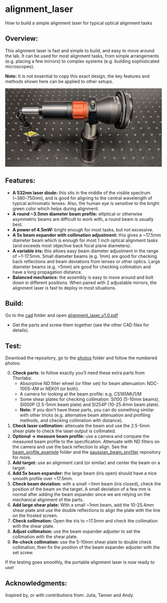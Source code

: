 # alignment_laser
How to build a simple alignment laser for typical optical alignment tasks
## Overview:
This alignment laser is fast and simple to build, and easy to move around the lab. It can be used for most alignment tasks, from simple arrangements (e.g. placing a few mirrors) to complex systems (e.g. building sophisticated microscopes).

**Note:** It is not essential to copy this exact design, the key features and methods shown here can be applied to other setups.

![social_preview](https://github.com/amsikking/alignment_laser/blob/main/social_preview.jpg)

## Features:
- **A 532nm laser diode:** this sits in the middle of the visible spectrum (~380-750nm), and is good for aligning to the central wavelength of typical achromatic lenses. Also, the human eye is sensitive to the bright green color which helps during alignment.
- **A round ~3.5mm diameter beam profile:** elliptical or otherwise asymmetric beams are difficult to work with, a round beam is usually best.
- **A power of 4.5mW:** bright enough for most tasks, but not excessive.
- **A 5x beam expander with collimation adjustment:** this gives a ~17.5mm diameter beam which is enough for most 1 inch optical alignment tasks (and exceeds most objective back focal plane diameters).
- **A variable iris:** this allows easy beam diameter adjustment in the range of ~1-17.5mm. Small diameter beams (e.g. 1mm) are good for checking back reflections and beam deviations from lenses or other optics. Large diameter beams (e.g. >5mm) are good for checking collimation and have a long propagation distance.
- **Balanced mechanics:** the assembly is easy to move around and bolt down in different positions. When paired with 2 adjustable mirrors, the alignment laser is fast to deploy in most situations.

## Build:
Go to the [cad](https://github.com/amsikking/alignment_laser/tree/main/cad) folder and open [alignment_laser_v1.0.pdf](https://github.com/amsikking/alignment_laser/blob/main/cad/alignment_laser_v1.0.PDF)
- Get the parts and screw them together (see the other CAD files for details).

## Test:
Download the repository, go to the [photos](https://github.com/amsikking/alignment_laser/tree/main/photos) folder and follow the numbered photos:

0) **Check parts**: to follow exactly you’ll need these extra parts from Thorlabs:
    - Absorptive ND filter wheel (or filter set) for beam attenuation: NDC-100S-4M or NEK01 (or both).
    - A camera for looking at the beam profile: e.g. CS165MU1/M
    - Some shear plates for checking collimation: SI100 (5-10mm beams), SI050P (2.5-5mm beam plate) and SI254P (10-25.4mm beam plate).
    - **Note:** If you don’t have these parts, you can do something similar with other tricks (e.g. alternative beam attenuation and profiling methods, and checking collimation with distance).
1) **Check laser collimation:** attenuate the beam and use the 2.5-5mm shear plate to check the laser output is collimated.
2) **Optional -> measure beam profile:** use a camera and compare the measured beam profile to the specification. Attenuate with ND filters on the camera and use the back reflection to align. See the [beam_profile_example](https://github.com/amsikking/alignment_laser/tree/main/beam_profile_example) folder and the [gaussian_beam_profiler](https://github.com/amsikking/gaussian_beam_profiler) repository for more.
3) **Add target:** use an alignment card (or similar) and center the beam on a target.
4) **Add 5x beam expander:** the large beam (iris open) should have a nice smooth profile over ~17.5mm.
5) **Check beam deviation:** with a small ~1mm beam (iris closed), check the position of the beam on the target. A small deviation of a few mm is normal after adding the beam expander since we are relying on the mechanical alignment of the parts.
6) **Add large shear plate:** With a small ~1mm beam, add the 10-25.4mm shear plate and use the double reflections to align the plate with the line on the frosted screen.
7) **Check collimation:** Open the iris to ~17.5mm and check the collimation with the shear plate.
8) **Adjust collimation:** use the beam expander adjuster to set the collimation with the shear plate.
9) **Re-check collimation:** use the 5-10mm shear plate to double check collimation, then fix the position of the beam expander adjuster with the set screw.

If the testing goes smoothly, the portable alignment laser is now ready to use!

## Acknowledgments:
Inspired by, or with contributions from: Julia, Tanner and Andy.
